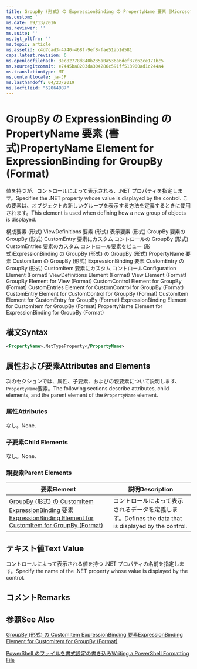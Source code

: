 ```yaml
---
title: GroupBy (形式) の ExpressionBinding の PropertyName 要素 |Microsoft Docs
ms.custom: ''
ms.date: 09/13/2016
ms.reviewer: ''
ms.suite: ''
ms.tgt_pltfrm: ''
ms.topic: article
ms.assetid: c4d7cad3-4740-468f-9ef8-fae51ab1d581
caps.latest.revision: 6
ms.openlocfilehash: 3ec82778d840b235a0a536a6def37c62ce171bc5
ms.sourcegitcommit: e7445ba8203da304286c591ff513900ad1c244a4
ms.translationtype: MT
ms.contentlocale: ja-JP
ms.lasthandoff: 04/23/2019
ms.locfileid: "62064987"
---
```

# <a name="propertyname-element-for-expressionbinding-for-groupby-format"></a><span data-ttu-id="df6be-102">GroupBy の ExpressionBinding の PropertyName 要素 (書式)</span><span class="sxs-lookup"><span data-stu-id="df6be-102">PropertyName Element for ExpressionBinding for GroupBy (Format)</span></span>

<span data-ttu-id="df6be-103">値を持つが、コントロールによって表示される、.NET プロパティを指定します。</span><span class="sxs-lookup"><span data-stu-id="df6be-103">Specifies the .NET property whose value is displayed by the control.</span></span> <span data-ttu-id="df6be-104">この要素は、オブジェクトの新しいグループを表示する方法を定義するときに使用されます。</span><span class="sxs-lookup"><span data-stu-id="df6be-104">This element is used when defining how a new group of objects is displayed.</span></span>

<span data-ttu-id="df6be-105">構成要素 (形式) ViewDefinitions 要素 (形式) 表示要素 (形式) GroupBy 要素の GroupBy (形式) CustomEntry 要素にカスタム コントロールの GroupBy (形式) CustomEntries 要素のカスタム コントロール要素をビュー (形式)ExpressionBinding の GroupBy (形式) の GroupBy (形式) PropertyName 要素 CustomItem の GroupBy (形式) ExpressionBinding 要素 CustomEntry の GroupBy (形式) CustomItem 要素にカスタム コントロール</span><span class="sxs-lookup"><span data-stu-id="df6be-105">Configuration Element (Format) ViewDefinitions Element (Format) View Element (Format) GroupBy Element for View (Format) CustomControl Element for GroupBy (Format) CustomEntries Element for CustomControl for GroupBy (Format) CustomEntry Element for CustomControl for GroupBy (Format) CustomItem Element for CustomEntry for GroupBy (Format) ExpressionBinding Element for CustomItem for GroupBy (Format) PropertyName Element for ExpressionBinding for GroupBy (Format)</span></span>

## <a name="syntax"></a><span data-ttu-id="df6be-106">構文</span><span class="sxs-lookup"><span data-stu-id="df6be-106">Syntax</span></span>

```xml
<PropertyName>.NetTypeProperty</PropertyName>
```

## <a name="attributes-and-elements"></a><span data-ttu-id="df6be-107">属性および要素</span><span class="sxs-lookup"><span data-stu-id="df6be-107">Attributes and Elements</span></span>

<span data-ttu-id="df6be-108">次のセクションでは、属性、子要素、およびの親要素について説明します、`PropertyName`要素。</span><span class="sxs-lookup"><span data-stu-id="df6be-108">The following sections describe attributes, child elements, and the parent element of the `PropertyName` element.</span></span>

### <a name="attributes"></a><span data-ttu-id="df6be-109">属性</span><span class="sxs-lookup"><span data-stu-id="df6be-109">Attributes</span></span>

<span data-ttu-id="df6be-110">なし。</span><span class="sxs-lookup"><span data-stu-id="df6be-110">None.</span></span>

### <a name="child-elements"></a><span data-ttu-id="df6be-111">子要素</span><span class="sxs-lookup"><span data-stu-id="df6be-111">Child Elements</span></span>

<span data-ttu-id="df6be-112">なし。</span><span class="sxs-lookup"><span data-stu-id="df6be-112">None.</span></span>

### <a name="parent-elements"></a><span data-ttu-id="df6be-113">親要素</span><span class="sxs-lookup"><span data-stu-id="df6be-113">Parent Elements</span></span>

|<span data-ttu-id="df6be-114">要素</span><span class="sxs-lookup"><span data-stu-id="df6be-114">Element</span></span>|<span data-ttu-id="df6be-115">説明</span><span class="sxs-lookup"><span data-stu-id="df6be-115">Description</span></span>|
|-------------|-----------------|
|[<span data-ttu-id="df6be-116">GroupBy (形式) の CustomItem ExpressionBinding 要素</span><span class="sxs-lookup"><span data-stu-id="df6be-116">ExpressionBinding Element for CustomItem for GroupBy (Format)</span></span>](./expressionbinding-element-for-customitem-for-groupby-format.md)|<span data-ttu-id="df6be-117">コントロールによって表示されるデータを定義します。</span><span class="sxs-lookup"><span data-stu-id="df6be-117">Defines the data that is displayed by the control.</span></span>|

## <a name="text-value"></a><span data-ttu-id="df6be-118">テキスト値</span><span class="sxs-lookup"><span data-stu-id="df6be-118">Text Value</span></span>

<span data-ttu-id="df6be-119">コントロールによって表示される値を持つ .NET プロパティの名前を指定します。</span><span class="sxs-lookup"><span data-stu-id="df6be-119">Specify the name of the .NET property whose value is displayed by the control.</span></span>

## <a name="remarks"></a><span data-ttu-id="df6be-120">コメント</span><span class="sxs-lookup"><span data-stu-id="df6be-120">Remarks</span></span>

## <a name="see-also"></a><span data-ttu-id="df6be-121">参照</span><span class="sxs-lookup"><span data-stu-id="df6be-121">See Also</span></span>

[<span data-ttu-id="df6be-122">GroupBy (形式) の CustomItem ExpressionBinding 要素</span><span class="sxs-lookup"><span data-stu-id="df6be-122">ExpressionBinding Element for CustomItem for GroupBy (Format)</span></span>](./expressionbinding-element-for-customitem-for-groupby-format.md)

[<span data-ttu-id="df6be-123">PowerShell のファイルを書式設定の書き込み</span><span class="sxs-lookup"><span data-stu-id="df6be-123">Writing a PowerShell Formatting File</span></span>](./writing-a-powershell-formatting-file.md)
